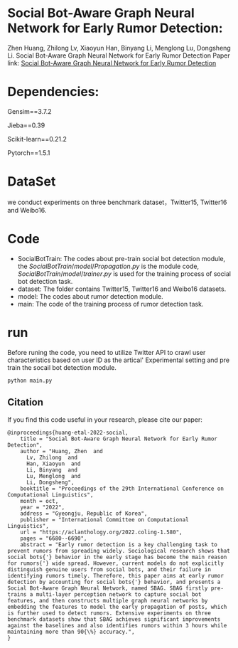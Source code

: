 # Social Bot-Aware Graph Neural Network for Early Rumor Detection:
Zhen Huang, Zhilong Lv, Xiaoyun Han, Binyang Li, Menglong Lu, Dongsheng Li. Social Bot-Aware Graph Neural Network for Early Rumor Detection
Paper link: [Social Bot-Aware Graph Neural Network for Early Rumor Detection](https://aclanthology.org/2022.coling-1.580/)

# Dependencies:
Gensim==3.7.2

Jieba==0.39

Scikit-learn==0.21.2

Pytorch==1.5.1


# DataSet
we conduct experiments on three benchmark dataset，Twitter15, Twitter16 and Weibo16.

# Code
* SocialBotTrain: The codes about pre-train social bot detection module, the $SocialBotTrain/model/Propagation.py$ is the module code,  $SocialBotTrain/model/trainer.py$ is used for the training process of social bot detection task.
* dataset: The folder contains Twitter15, Twitter16 and Weibo16 datasets.
* model: The codes about rumor detection module.
* main: The code of the training process of rumor detection task.

# run
Before runing the code, you need to utilize Twitter API to crawl user characteristics based on user ID as the artical' Experimental setting and pre train the socail bot detection module.

```
python main.py
```

## Citation
If you find this code useful in your research, please cite our paper:
```
@inproceedings{huang-etal-2022-social,
    title = "Social Bot-Aware Graph Neural Network for Early Rumor Detection",
    author = "Huang, Zhen  and
      Lv, Zhilong  and
      Han, Xiaoyun  and
      Li, Binyang  and
      Lu, Menglong  and
      Li, Dongsheng",
    booktitle = "Proceedings of the 29th International Conference on Computational Linguistics",
    month = oct,
    year = "2022",
    address = "Gyeongju, Republic of Korea",
    publisher = "International Committee on Computational Linguistics",
    url = "https://aclanthology.org/2022.coling-1.580",
    pages = "6680--6690",
    abstract = "Early rumor detection is a key challenging task to prevent rumors from spreading widely. Sociological research shows that social bots{'} behavior in the early stage has become the main reason for rumors{'} wide spread. However, current models do not explicitly distinguish genuine users from social bots, and their failure in identifying rumors timely. Therefore, this paper aims at early rumor detection by accounting for social bots{'} behavior, and presents a Social Bot-Aware Graph Neural Network, named SBAG. SBAG firstly pre-trains a multi-layer perception network to capture social bot features, and then constructs multiple graph neural networks by embedding the features to model the early propagation of posts, which is further used to detect rumors. Extensive experiments on three benchmark datasets show that SBAG achieves significant improvements against the baselines and also identifies rumors within 3 hours while maintaining more than 90{\%} accuracy.",
}
```

